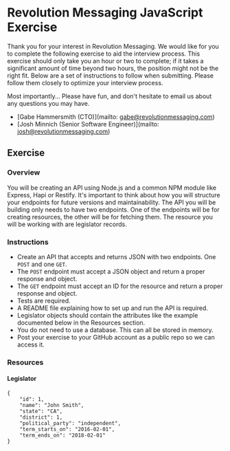 # Revolution Messaging JavaScript Exercise

Thank you for your interest in Revolution Messaging. We would like for you to complete the following exercise to aid the interview process. This exercise should only take you an hour or two to complete; if it takes a significant amount of time beyond two hours, the position might not be the right fit. Below are a set of instructions to follow when submitting. Please follow them closely to optimize your interview process.

Most importantly... Please have fun, and don't hesitate to email us about any questions you may have.

- [Gabe Hammersmith (CTO)](mailto: gabe@revolutionmessaging.com)
- [Josh Minnich (Senior Software Engineer)](mailto: josh@revolutionmessaging.com)

## Exercise

### Overview

You will be creating an API using Node.js and a common NPM module like Express, Hapi or Restify. It's important to think about how you will structure your endpoints for future versions and maintainability. The API you will be building only needs to have two endpoints. One of the endpoints will be for creating resources, the other will be for fetching them. The resource you will be working with are legislator records.

### Instructions

- Create an API that accepts and returns JSON with two endpoints. One `POST` and one `GET`.
- The `POST` endpoint must accept a JSON object and return a proper response and object.
- The `GET` endpoint must accept an ID for the resource and return a proper response and object.
- Tests are required.
- A README file explaining how to set up and run the API is required.
- Legislator objects should contain the attributes like the example documented below in the Resources section.
- You do not need to use a database. This can all be stored in memory.
- Post your exercise to your GitHub account as a public repo so we can access it.

### Resources

#### Legislator

```
{
	"id": 1,
	"name": "John Smith",
	"state": "CA",
	"district": 1,
	"political_party": "independent",
	"term_starts_on": "2016-02-01",
	"term_ends_on": "2018-02-01"
}
```
